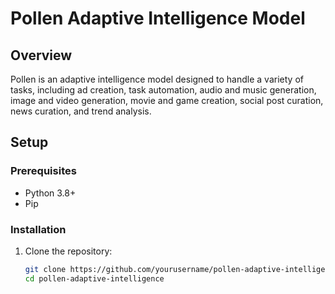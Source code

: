 # Pollen Adaptive Intelligence Model

## Overview
Pollen is an adaptive intelligence model designed to handle a variety of tasks, including ad creation, task automation, audio and music generation, image and video generation, movie and game creation, social post curation, news curation, and trend analysis.

## Setup

### Prerequisites
- Python 3.8+
- Pip

### Installation
1. Clone the repository:
   ```sh
   git clone https://github.com/yourusername/pollen-adaptive-intelligence.git
   cd pollen-adaptive-intelligence